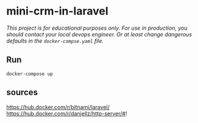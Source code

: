 # mini-crm-in-laravel

*This project is for educational purposes only. For use in production, you should contact your local devops engineer. Or at least change dangerous defaults in the `docker-compse.yaml` file.*

## Run
```
docker-compose up
```

## sources

https://hub.docker.com/r/bitnami/laravel/
https://hub.docker.com/r/danjellz/http-server/#!


